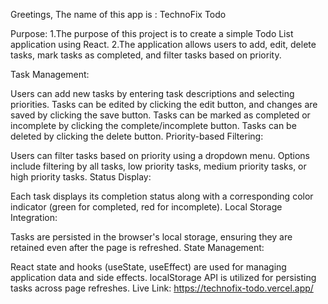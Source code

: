 Greetings, The name of this app is : TechnoFix Todo

Purpose: 1.The purpose of this project is to create a simple Todo List application using React. 2.The application allows users to add, edit, delete tasks, mark tasks as completed, and filter tasks based on priority.

Task Management:

Users can add new tasks by entering task descriptions and selecting priorities.
Tasks can be edited by clicking the edit button, and changes are saved by clicking the save button.
Tasks can be marked as completed or incomplete by clicking the complete/incomplete button.
Tasks can be deleted by clicking the delete button.
Priority-based Filtering:

Users can filter tasks based on priority using a dropdown menu.
Options include filtering by all tasks, low priority tasks, medium priority tasks, or high priority tasks.
Status Display:

Each task displays its completion status along with a corresponding color indicator (green for completed, red for incomplete).
Local Storage Integration:

Tasks are persisted in the browser's local storage, ensuring they are retained even after the page is refreshed.
State Management:

React state and hooks (useState, useEffect) are used for managing application data and side effects.
localStorage API is utilized for persisting tasks across page refreshes.
Live Link: https://technofix-todo.vercel.app/
